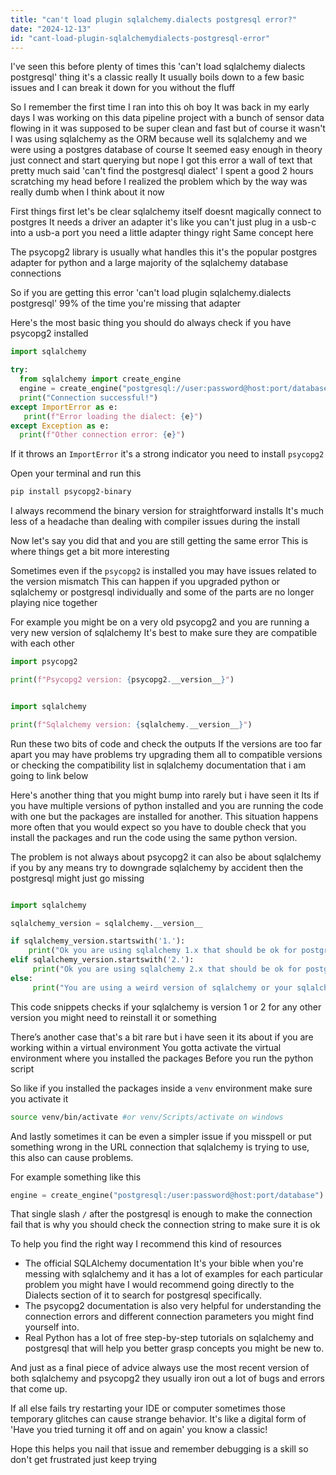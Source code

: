 ```yaml
---
title: "can't load plugin sqlalchemy.dialects postgresql error?"
date: "2024-12-13"
id: "cant-load-plugin-sqlalchemydialects-postgresql-error"
---
```


 I've seen this before plenty of times this 'can't load sqlalchemy dialects postgresql' thing it's a classic really It usually boils down to a few basic issues and I can break it down for you without the fluff

So I remember the first time I ran into this oh boy It was back in my early days I was working on this data pipeline project with a bunch of sensor data flowing in it was supposed to be super clean and fast but of course it wasn't I was using sqlalchemy as the ORM because well its sqlalchemy and we were using a postgres database of course It seemed easy enough in theory just connect and start querying but nope I got this error a wall of text that pretty much said 'can't find the postgresql dialect' I spent a good 2 hours scratching my head before I realized the problem which by the way was really dumb when I think about it now

First things first let's be clear sqlalchemy itself doesnt magically connect to postgres It needs a driver an adapter it's like you can't just plug in a usb-c into a usb-a port you need a little adapter thingy right Same concept here

The psycopg2 library is usually what handles this it's the popular postgres adapter for python and a large majority of the sqlalchemy database connections

So if you are getting this error 'can't load plugin sqlalchemy.dialects postgresql' 99% of the time you're missing that adapter

Here's the most basic thing you should do always check if you have psycopg2 installed

```python
import sqlalchemy

try:
  from sqlalchemy import create_engine
  engine = create_engine("postgresql://user:password@host:port/database")
  print("Connection successful!")
except ImportError as e:
   print(f"Error loading the dialect: {e}")
except Exception as e:
  print(f"Other connection error: {e}")

```

If it throws an `ImportError` it's a strong indicator you need to install `psycopg2`

Open your terminal and run this

```bash
pip install psycopg2-binary
```

I always recommend the binary version for straightforward installs It's much less of a headache than dealing with compiler issues during the install

Now let's say you did that and you are still getting the same error This is where things get a bit more interesting

Sometimes even if the `psycopg2` is installed you may have issues related to the version mismatch This can happen if you upgraded python or sqlalchemy or postgresql individually and some of the parts are no longer playing nice together

For example you might be on a very old psycopg2 and you are running a very new version of sqlalchemy It's best to make sure they are compatible with each other

```python
import psycopg2

print(f"Psycopg2 version: {psycopg2.__version__}")


import sqlalchemy

print(f"Sqlalchemy version: {sqlalchemy.__version__}")

```

Run these two bits of code and check the outputs If the versions are too far apart you may have problems try upgrading them all to compatible versions or checking the compatibility list in sqlalchemy documentation that i am going to link below

Here's another thing that you might bump into rarely but i have seen it Its if you have multiple versions of python installed and you are running the code with one but the packages are installed for another. This situation happens more often that you would expect so you have to double check that you install the packages and run the code using the same python version.

The problem is not always about psycopg2 it can also be about sqlalchemy if you by any means try to downgrade sqlalchemy by accident then the postgresql might just go missing

```python

import sqlalchemy

sqlalchemy_version = sqlalchemy.__version__

if sqlalchemy_version.startswith('1.'):
    print("Ok you are using sqlalchemy 1.x that should be ok for postgresql")
elif sqlalchemy_version.startswith('2.'):
     print("Ok you are using sqlalchemy 2.x that should be ok for postgresql")
else:
     print("You are using a weird version of sqlalchemy or your sqlalchemy is broken check that")
```

This code snippets checks if your sqlalchemy is version 1 or 2 for any other version you might need to reinstall it or something

There’s another case that's a bit rare but i have seen it its about if you are working within a virtual environment You gotta activate the virtual environment where you installed the packages Before you run the python script

So like if you installed the packages inside a `venv` environment make sure you activate it

```bash
source venv/bin/activate #or venv/Scripts/activate on windows
```

And lastly sometimes it can be even a simpler issue if you misspell or put something wrong in the URL connection that sqlalchemy is trying to use, this also can cause problems.

For example something like this

```python
engine = create_engine("postgresql:/user:password@host:port/database")
```

That single slash `/` after the postgresql is enough to make the connection fail that is why you should check the connection string to make sure it is ok

To help you find the right way I recommend this kind of resources

*   The official SQLAlchemy documentation It's your bible when you're messing with sqlalchemy and it has a lot of examples for each particular problem you might have I would recommend going directly to the Dialects section of it to search for postgresql specifically.
*   The psycopg2 documentation is also very helpful for understanding the connection errors and different connection parameters you might find yourself into.
*   Real Python has a lot of free step-by-step tutorials on sqlalchemy and postgresql that will help you better grasp concepts you might be new to.

And just as a final piece of advice always use the most recent version of both sqlalchemy and psycopg2 they usually iron out a lot of bugs and errors that come up.

If all else fails try restarting your IDE or computer sometimes those temporary glitches can cause strange behavior. It's like a digital form of 'Have you tried turning it off and on again' you know a classic!

Hope this helps you nail that issue and remember debugging is a skill so don't get frustrated just keep trying
